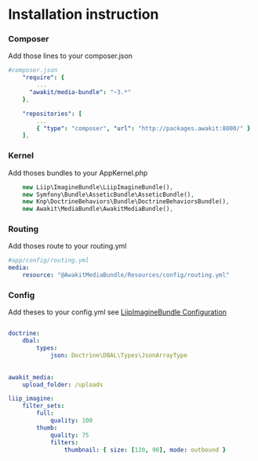 Installation instruction
===================

### Composer

Add those lines to your composer.json

```yaml
#composer.json
    "require": {
        ...
      "awakit/media-bundle": "~3.*"
    },

    "repositories": [
        ...
        { "type": "composer", "url": "http://packages.awakit:8000/" }
    ],
```

### Kernel

Add thoses bundles to your AppKernel.php

```PHP
    new Liip\ImagineBundle\LiipImagineBundle(),
    new Symfony\Bundle\AsseticBundle\AsseticBundle(),
    new Knp\DoctrineBehaviors\Bundle\DoctrineBehaviorsBundle(),
    new Awakit\MediaBundle\AwakitMediaBundle(),
```

### Routing

Add thoses route to your routing.yml

```yaml
#app/config/routing.yml
media:
    resource: "@AwakitMediaBundle/Resources/config/routing.yml"
```
    
    
### Config

Add theses to your config.yml
see [LiipImagineBundle Configuration](http://symfony.com/doc/current/bundles/LiipImagineBundle/configuration.html)

```yaml

doctrine:
    dbal:
        types:
            json: Doctrine\DBAL\Types\JsonArrayType
            
            
awakit_media:
    upload_folder: /uploads

liip_imagine:
    filter_sets:
        full:
            quality: 100
        thumb:
            quality: 75
            filters:
                thumbnail: { size: [120, 90], mode: outbound }
```
    

